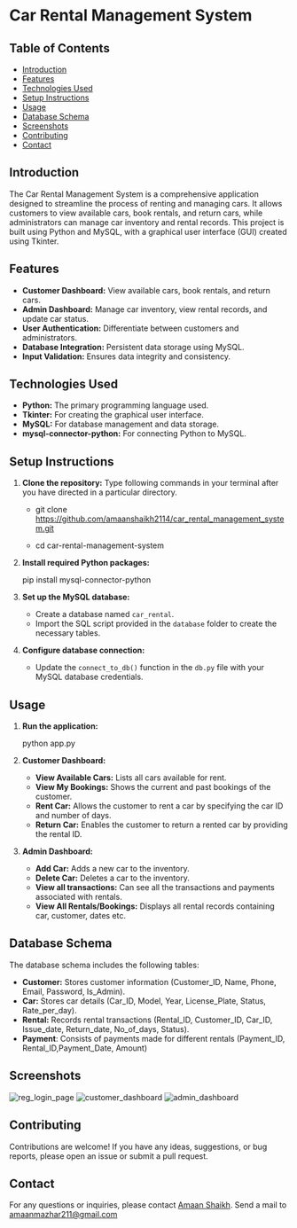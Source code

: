  # Car Rental Management System

## Table of Contents
- [Introduction](#introduction)
- [Features](#features)
- [Technologies Used](#technologies-used)
- [Setup Instructions](#setup-instructions)
- [Usage](#usage)
- [Database Schema](#database-schema)
- [Screenshots](#screenshots)
- [Contributing](#contributing)
- [Contact](#contact)

## Introduction
The Car Rental Management System is a comprehensive application designed to streamline the process of renting and managing cars. It allows customers to view available cars, book rentals, and return cars, while administrators can manage car inventory and rental records. This project is built using Python and MySQL, with a graphical user interface (GUI) created using Tkinter.

## Features
- **Customer Dashboard:** View available cars, book rentals, and return cars.
- **Admin Dashboard:** Manage car inventory, view rental records, and update car status.
- **User Authentication:** Differentiate between customers and administrators.
- **Database Integration:** Persistent data storage using MySQL.
- **Input Validation:** Ensures data integrity and consistency.

## Technologies Used
- **Python:** The primary programming language used.
- **Tkinter:** For creating the graphical user interface.
- **MySQL:** For database management and data storage.
- **mysql-connector-python:** For connecting Python to MySQL.

## Setup Instructions
1. **Clone the repository:**
   Type following commands in your terminal after you have directed in a particular directory.
   
   - git clone https://github.com/amaanshaikh2114/car_rental_management_system.git
   
   - cd car-rental-management-system
    

2. **Install required Python packages:**
    
    pip install mysql-connector-python
    

3. **Set up the MySQL database:**
    - Create a database named `car_rental`.
    - Import the SQL script provided in the `database` folder to create the necessary tables.

4. **Configure database connection:**
    - Update the `connect_to_db()` function in the `db.py` file with your MySQL database credentials.

## Usage
1. **Run the application:**
    
    python app.py
    

2. **Customer Dashboard:**
    - **View Available Cars:** Lists all cars available for rent.
    - **View My Bookings:** Shows the current and past bookings of the customer.
    - **Rent Car:** Allows the customer to rent a car by specifying the car ID and number of days.
    - **Return Car:** Enables the customer to return a rented car by providing the rental ID.

3. **Admin Dashboard:**
    - **Add Car:** Adds a new car to the inventory.
    - **Delete Car:** Deletes a car to the inventory.
    - **View all transactions:** Can see all the transactions and payments associated with rentals.
    - **View All Rentals/Bookings:** Displays all rental records containing car, customer, dates etc.

## Database Schema
The database schema includes the following tables:
- **Customer:** Stores customer information (Customer_ID, Name, Phone, Email, Password, Is_Admin).
- **Car:** Stores car details (Car_ID, Model, Year, License_Plate, Status, Rate_per_day).
- **Rental:** Records rental transactions (Rental_ID, Customer_ID, Car_ID, Issue_date, Return_date, No_of_days, Status).
- **Payment**: Consists of payments made for different rentals (Payment_ID, Rental_ID,Payment_Date, Amount)

## Screenshots
![reg_login_page](https://github.com/user-attachments/assets/9a7ed8d9-b074-49c0-b03a-d6e65111ecb0)
![customer_dashboard](https://github.com/user-attachments/assets/06865726-50a3-42ee-8a88-604c9db178a2)
![admin_dashboard](https://github.com/user-attachments/assets/16171493-262f-4815-b49d-621801d4fb38)


## Contributing
Contributions are welcome! If you have any ideas, suggestions, or bug reports, please open an issue or submit a pull request.

## Contact
For any questions or inquiries, please contact [Amaan Shaikh](mailto:amaanmazhar211@gmail.com). Send a mail to amaanmazhar211@gmail.com
